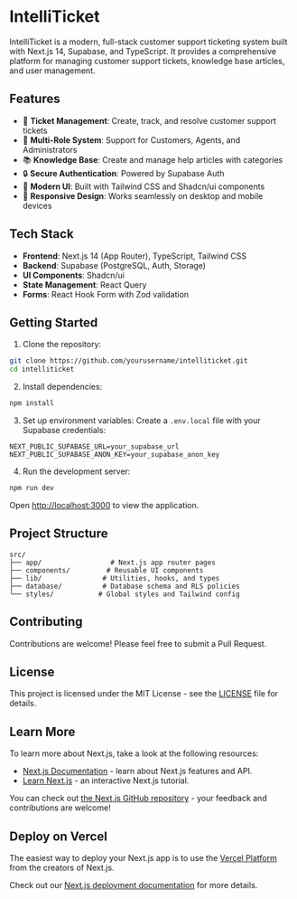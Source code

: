 # IntelliTicket

IntelliTicket is a modern, full-stack customer support ticketing system built with Next.js 14, Supabase, and TypeScript. It provides a comprehensive platform for managing customer support tickets, knowledge base articles, and user management.

## Features

- 🎫 **Ticket Management**: Create, track, and resolve customer support tickets
- 👥 **Multi-Role System**: Support for Customers, Agents, and Administrators
- 📚 **Knowledge Base**: Create and manage help articles with categories
- 🔒 **Secure Authentication**: Powered by Supabase Auth
- 🎨 **Modern UI**: Built with Tailwind CSS and Shadcn/ui components
- 📱 **Responsive Design**: Works seamlessly on desktop and mobile devices

## Tech Stack

- **Frontend**: Next.js 14 (App Router), TypeScript, Tailwind CSS
- **Backend**: Supabase (PostgreSQL, Auth, Storage)
- **UI Components**: Shadcn/ui
- **State Management**: React Query
- **Forms**: React Hook Form with Zod validation

## Getting Started

1. Clone the repository:
```bash
git clone https://github.com/yourusername/intelliticket.git
cd intelliticket
```

2. Install dependencies:
```bash
npm install
```

3. Set up environment variables:
Create a `.env.local` file with your Supabase credentials:
```env
NEXT_PUBLIC_SUPABASE_URL=your_supabase_url
NEXT_PUBLIC_SUPABASE_ANON_KEY=your_supabase_anon_key
```

4. Run the development server:
```bash
npm run dev
```

Open [http://localhost:3000](http://localhost:3000) to view the application.

## Project Structure

```
src/
├── app/                 # Next.js app router pages
├── components/         # Reusable UI components
├── lib/               # Utilities, hooks, and types
├── database/          # Database schema and RLS policies
└── styles/           # Global styles and Tailwind config
```

## Contributing

Contributions are welcome! Please feel free to submit a Pull Request.

## License

This project is licensed under the MIT License - see the [LICENSE](LICENSE) file for details.

## Learn More

To learn more about Next.js, take a look at the following resources:

- [Next.js Documentation](https://nextjs.org/docs) - learn about Next.js features and API.
- [Learn Next.js](https://nextjs.org/learn) - an interactive Next.js tutorial.

You can check out [the Next.js GitHub repository](https://github.com/vercel/next.js) - your feedback and contributions are welcome!

## Deploy on Vercel

The easiest way to deploy your Next.js app is to use the [Vercel Platform](https://vercel.com/new?utm_medium=default-template&filter=next.js&utm_source=create-next-app&utm_campaign=create-next-app-readme) from the creators of Next.js.

Check out our [Next.js deployment documentation](https://nextjs.org/docs/app/building-your-application/deploying) for more details.
